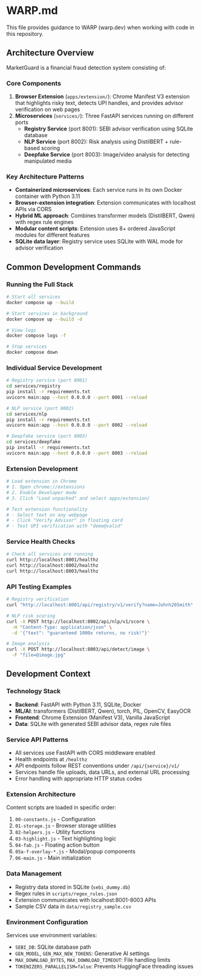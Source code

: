 # WARP.md

This file provides guidance to WARP (warp.dev) when working with code in this repository.

## Architecture Overview

MarketGuard is a financial fraud detection system consisting of:

### Core Components
1. **Browser Extension** (`apps/extension/`): Chrome Manifest V3 extension that highlights risky text, detects UPI handles, and provides advisor verification on web pages
2. **Microservices** (`services/`): Three FastAPI services running on different ports
   - **Registry Service** (port 8001): SEBI advisor verification using SQLite database
   - **NLP Service** (port 8002): Risk analysis using DistilBERT + rule-based scoring
   - **Deepfake Service** (port 8003): Image/video analysis for detecting manipulated media

### Key Architecture Patterns
- **Containerized microservices**: Each service runs in its own Docker container with Python 3.11
- **Browser-extension integration**: Extension communicates with localhost APIs via CORS
- **Hybrid ML approach**: Combines transformer models (DistilBERT, Qwen) with regex rule engines
- **Modular content scripts**: Extension uses 8+ ordered JavaScript modules for different features
- **SQLite data layer**: Registry service uses SQLite with WAL mode for advisor verification

## Common Development Commands

### Running the Full Stack
```bash
# Start all services
docker compose up --build

# Start services in background
docker compose up --build -d

# View logs
docker compose logs -f

# Stop services
docker compose down
```

### Individual Service Development
```bash
# Registry service (port 8001)
cd services/registry
pip install -r requirements.txt
uvicorn main:app --host 0.0.0.0 --port 8001 --reload

# NLP service (port 8002)
cd services/nlp
pip install -r requirements.txt
uvicorn main:app --host 0.0.0.0 --port 8002 --reload

# Deepfake service (port 8003)
cd services/deepfake
pip install -r requirements.txt
uvicorn main:app --host 0.0.0.0 --port 8003 --reload
```

### Extension Development
```bash
# Load extension in Chrome
# 1. Open chrome://extensions
# 2. Enable Developer mode
# 3. Click "Load unpacked" and select apps/extension/

# Test extension functionality
# - Select text on any webpage
# - Click "Verify Advisor" in floating card
# - Test UPI verification with "demo@valid"
```

### Service Health Checks
```bash
# Check all services are running
curl http://localhost:8001/healthz
curl http://localhost:8002/healthz
curl http://localhost:8003/healthz
```

### API Testing Examples
```bash
# Registry verification
curl "http://localhost:8001/api/registry/v1/verify?name=John%20Smith"

# NLP risk scoring
curl -X POST http://localhost:8002/api/nlp/v1/score \
  -H "Content-Type: application/json" \
  -d '{"text": "guaranteed 1000x returns, no risk!"}'

# Image analysis
curl -X POST http://localhost:8003/api/detect/image \
  -F "file=@image.jpg"
```

## Development Context

### Technology Stack
- **Backend**: FastAPI with Python 3.11, SQLite, Docker
- **ML/AI**: transformers (DistilBERT, Qwen), torch, PIL, OpenCV, EasyOCR
- **Frontend**: Chrome Extension (Manifest V3), Vanilla JavaScript
- **Data**: SQLite with generated SEBI advisor data, regex rule files

### Service API Patterns
- All services use FastAPI with CORS middleware enabled
- Health endpoints at `/healthz`
- API endpoints follow REST conventions under `/api/{service}/v1/`
- Services handle file uploads, data URLs, and external URL processing
- Error handling with appropriate HTTP status codes

### Extension Architecture
Content scripts are loaded in specific order:
1. `00-constants.js` - Configuration
2. `01-storage.js` - Browser storage utilities  
3. `02-helpers.js` - Utility functions
4. `03-highlight.js` - Text highlighting logic
5. `04-fab.js` - Floating action button
6. `05a-f-overlay-*.js` - Modal/popup components
7. `06-main.js` - Main initialization

### Data Management
- Registry data stored in SQLite (`sebi_dummy.db`)
- Regex rules in `scripts/regex_rules.json`
- Extension communicates with localhost:8001-8003 APIs
- Sample CSV data in `data/registry_sample.csv`

### Environment Configuration
Services use environment variables:
- `SEBI_DB`: SQLite database path
- `GEN_MODEL`, `GEN_MAX_NEW_TOKENS`: Generative AI settings
- `MAX_DOWNLOAD_BYTES`, `MAX_DOWNLOAD_TIMEOUT`: File handling limits
- `TOKENIZERS_PARALLELISM=false`: Prevents HuggingFace threading issues